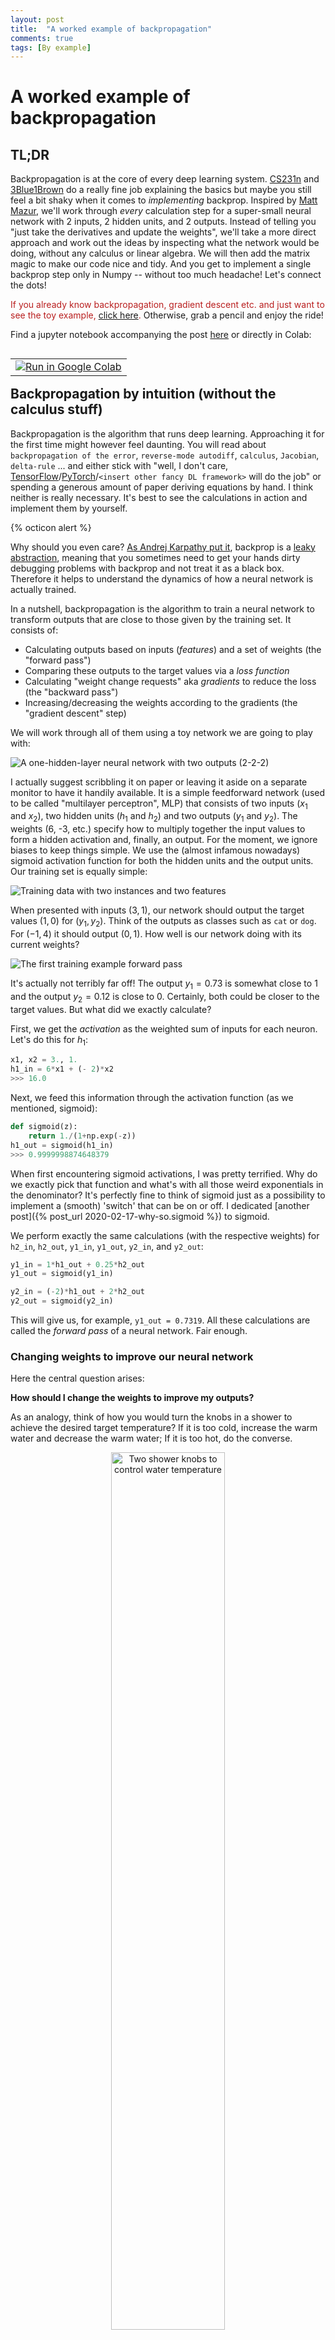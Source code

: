 ```yaml
---
layout: post
title:  "A worked example of backpropagation"
comments: true
tags: [By example]
---
```

# A worked example of backpropagation
## TL;DR
Backpropagation is at the core of every deep learning system. [CS231n](http://cs231n.github.io/optimization-2) and [3Blue1Brown](https://www.youtube.com/watch?v=Ilg3gGewQ5U) do a really fine job explaining the basics but maybe you still feel a bit shaky when it comes to *implementing* backprop. Inspired by [Matt Mazur](https://mattmazur.com/2015/03/17/a-step-by-step-backpropagation-example/), we'll work through *every* calculation step for a super-small neural network with 2 inputs, 2 hidden units, and 2 outputs. Instead of telling you "just take the derivatives and update the weights", we'll take a more direct approach and work out the ideas by inspecting what the network would be doing, without any calculus or linear algebra. We will then add the matrix magic to make our code nice and tidy. And you get to implement a single backprop step only in Numpy -- without too much headache! Let's connect the dots!

<span style="color:#B91F1F">
If you already know backpropagation, gradient descent etc. and just want to see the toy example, <a href="#backprop-for-the-sample-network">click here</a>.</span>
Otherwise, grab a pencil and enjoy the ride!

Find a jupyter notebook accompanying the post [here](https://github.com/Alexander-Schiendorfer/Alexander-Schiendorfer.github.io/blob/master/notebooks/backprop-example.ipynb) or directly in Colab:

<table align="left">
  <td>
    <a target="_blank" href="https://colab.research.google.com/github/Alexander-Schiendorfer/Alexander-Schiendorfer.github.io/blob/master/notebooks/backprop-example.ipynb"><img src="https://www.tensorflow.org/images/colab_logo_32px.png" />Run in Google Colab</a>
  </td>
</table>

## Backpropagation by intuition (without the calculus stuff)

Backpropagation is the algorithm that runs deep learning. Approaching it for the first time might however feel daunting.
You will read about `backpropagation of the error`, `reverse-mode autodiff`, `calculus`, `Jacobian`, `delta-rule` ... 
and either stick with "well, I don't care, [TensorFlow](https://www.tensorflow.org/tutorials/customization/autodiff)/[PyTorch](https://pytorch.org/tutorials/beginner/blitz/autograd_tutorial.html)/`<insert other fancy DL framework>` will do the job" or spending a generous amount of paper deriving equations by hand.  I think neither is really necessary. It's best to see the calculations in action and implement them by yourself. 

<div class="Toast Toast--warning">

   <span class="Toast-icon">{% octicon alert %}</span>
   
   <span class="Toast-content" >
Why should you even care? <a href="https://medium.com/@karpathy/yes-you-should-understand-backprop-e2f06eab496b#.lbzzq2acs">As Andrej Karpathy put it</a>, backprop is a <a href="https://en.wikipedia.org/wiki/Leaky_abstraction">leaky abstraction</a>, meaning that you sometimes need to get your hands dirty debugging problems with backprop and not treat it as a black box. Therefore it helps to understand the dynamics of how a neural network is actually trained.
   </span>
</div>


In a nutshell, backpropagation is the algorithm to train a neural network to transform outputs that are close to those given by the training set. It consists of: 
* Calculating outputs based on inputs (*features*) and a set of weights (the "forward pass")
* Comparing these outputs to the target values via a *loss function*
* Calculating "weight change requests" aka *gradients* to reduce the loss (the "backward pass")
* Increasing/decreasing the weights according to the gradients (the "gradient descent" step)

We will work through all of them using a toy network we are going to play with:

![A one-hidden-layer neural network with two outputs (2-2-2)]({{site.baseurl}}/images/backprop/netbasic.png)

I actually suggest scribbling it on paper or leaving it aside on a separate monitor to have it handily available. It is a simple feedforward network (used to be called "multilayer perceptron", MLP) that consists of two inputs ($x_1$ and $x_2$), two hidden units ($h_1$ and $h_2$) and two outputs ($y_1$ and $y_2$). The weights (6, -3, etc.) specify how to multiply together the input values to form a hidden activation and, finally, an output. For the moment, we ignore biases to keep things simple. 
We use the (almost infamous nowadays) sigmoid activation function for both the hidden units and the output units. Our training set is equally simple:

![Training data with two instances and two features]({{site.baseurl}}/images/backprop/trainingdata.png)

When presented with inputs $(3, 1)$, our network should output the target values $(1, 0)$ for $(y_1, y_2)$. Think of the outputs as classes such as `cat` or `dog`. For $(-1, 4)$ it should output $(0, 1)$. How well is our network doing with its current weights?

![The first training example forward pass]({{site.baseurl}}/images/backprop/netinstance1.png)

It's actually not terribly far off! The output $y_1 = 0.73$ is somewhat close to 1 and the output $y_2 = 0.12$ is close to 0. Certainly, both could  be closer to the target values. But what did we exactly calculate?

First, we get the *activation* as the weighted sum of inputs for each neuron. Let's do this for $h_1$:

```python
x1, x2 = 3., 1.
h1_in = 6*x1 + (- 2)*x2 
>>> 16.0
```

Next, we feed this information through the activation function (as we mentioned, sigmoid):

```python
def sigmoid(z):
    return 1./(1+np.exp(-z))
h1_out = sigmoid(h1_in)
>>> 0.9999998874648379
```

When first encountering sigmoid activations, I was pretty terrified. Why do we exactly pick that function and what's with all those weird exponentials in the denominator?  It's perfectly fine to think of sigmoid just as a possibility to implement a (smooth) 'switch' that can be on or off. I dedicated [another post]({% post_url 2020-02-17-why-so.sigmoid %}) to sigmoid.

We perform exactly the same calculations (with the respective weights) for `h2_in`, `h2_out`, `y1_in`, `y1_out`, `y2_in`, and `y2_out`:
```python
y1_in = 1*h1_out + 0.25*h2_out
y1_out = sigmoid(y1_in)

y2_in = (-2)*h1_out + 2*h2_out
y2_out = sigmoid(y2_in)
```
This will give us, for example, `y1_out = 0.7319`. All these calculations are called the *forward pass* of a neural network. Fair enough.

### Changing weights to improve our neural network
Here the central question arises: 

**How should I change the weights to improve my outputs?**

As an analogy, think of how you would turn the knobs in a shower to achieve the desired target temperature? If it is too cold, increase the warm water and decrease the warm water; If it is too hot, do the converse.

<p align="center">
  <img align="center" src="{{site.baseurl}}/images/backprop/showerknobs.png" alt="Two shower knobs to control water temperature" width="60%"/>
</p>


Let's zoom in on the last layer first: 
<p align="center">
  <img align="center" src="{{site.baseurl}}/images/backprop/hidden-change.png" alt="Illustration of weight changes in the last layer" width="80%"/>
</p>

Our goal is clearly to make `y1_out` *larger* and `y2_out` *smaller*.
Increasing the weight `1` (e.g., use `1.01` instead) seems like a good idea here. It would be multiplied with the `0.99` from `h1_out` and immediately lead to a higher activation `y1_in` (and thus `y1_out`). Increasing `1` is probably also more effective than increasing `0.25` to get us to a higher `y1_in` since a change in `0.25` gets multiplied by the much smaller `h2_out = 0.02`. We would probably have to make much more of an effort (increasing `0.25`) to get us somewhere close to `y1_out = 1`.

<p align="center">
  <img align="center" src="{{site.baseurl}}/images/backprop/hidden-change2.png" alt="Illustration of weight changes in the last layer" width="80%"/>
</p>

Here, increasing `-2` (to, say, `-1.9`) would be a *bad* idea since that would make `y2_in` (and `y2_out`) greater! A smaller weight of `-2.01` would probably make things better. Similarly, we would reason to decrease the weight `2`.

But the weights (of that layer) are, of course, not the only way to manipulate the output values. Indirectly, the weights of the first layer affect the values for `h1_out` and `h2_out`. Note how increasing `h1_out` would be a great idea for both outputs: `y1_out` would get larger (due to the weight `1`) and `y2_out` would get smaller (due to the weight `-2`).

This is where *backpropagation* steps in: similar to how we worked out how to manipulate the weights in the last layer if we want to increase $y_1$ and decrease $y_2$, we could figure out how to manipulate the weights in the first layer to make $h_1$ larger (and perhaps $h_2$ smaller for $y_2$). That is why people call it `backpropagation of the error` since our goal is to make the error (difference between current output and target) small and this works by finding out how to tweak the weights *back* in previous layers.

But wait, we just focused on our first training instance? Here's the forward pass for the second example (verify that you understand how these values emerge):

![The first training example forward pass]({{site.baseurl}}/images/backprop/netinstance2.png)

The network does significantly worse on this instance and needs more adjusting to come closer to the target values. Which weights would you adjust (and how) to improve the performance?
To calculate the forward pass in one go, here is a handy (explizit) method that expects the weights as a list of values, e.g., `[6, -3, -2, 5, 1, -2, 0.25, 2]`.
```python
def forward(x, w):
    h1_in = x[0] * w[0] + x[1] * w[2]
    h2_in = x[0] * w[1] + x[1] * w[3]
    
    h1_out = sigmoid(h1_in)
    h2_out = sigmoid(h2_in)
    
    y1_in = h1_out * w[4] + h2_out * w[6]
    y2_in = h1_out * w[5] + h2_out * w[7]
    
    y1_out = sigmoid(y1_in)
    y2_out = sigmoid(y2_in)
    return y1_out, y2_out
```
# Backpropagation (with the calculus stuff)
So far, we have only gained a very vague idea about how to adjust our weights. 
- "Increasing that weight (`1`) might be a good idea."
- "Increasing that weight (`-2`) might be a bad idea."
- "Increasing that weight (`1`) is probably going to have a stronger effect than that weight (`0.25`)."

It's now time to make these statements more precise such that we can implement them in our training algorithm. It's still helpful to keep those intuitions in mind because that is how we should think of "weight change requests". This is where calculus steps in to derive the necessary expressions.

### Loss functions 
Instead of saying "our outputs should be close to the targets", we specify a scalar loss function $L$ (i.e., a number) that does just that. It judges a vector of weights $\vec{w}$ such as $(6, -3, -2, 5, 1, -2, 0.25, 2)$ by its performance to meet the target values. A *bad performance* will yield a *high* loss, a *good performance* will yield a *low* loss. We then take derivatives of the loss with respect to each one of the weights individually to see how increasing that particular weight would probably affect the loss. These values will become our "weight change requests" ... but we're getting ahead of ourselves.

Typical loss functions include (mean) squared errors or the cross-entropy between output and target. For our problem, we chose a particularly simple loss function, the *sum of squared errors*. It compares every output $y_i$ with a target $t_i$ and sums up the squared differences: 

$$L(\vec{w}) = (y_1 - t_1)^2 + (y_2 - t_2)^2$$

Since $x_1$ and $x_2$ as well as $t_1$ and $t_2$ are given by training set, the $L$ only depends on the weights $\vec{w}$. The loss would achieve its minimal value 0 if every output is exactly equal to the target values. Every deviation (e.g., `0.73` instead of `1`) is punished proportionally to the size of the error. What would be the loss for our current network with  $\vec{w} = (6, -3, -2, 5, 1, -2, 0.25, 2)$?

```python
sq_err1 = (y1_out - 1)**2 
sq_err2 = (y2_out - 0)**2
sse = sq_err1+sq_err2
>>> 0.08699208259994781
```


which is just the loss for the first training instance (what is it for the second one?).

You can verify for yourself that a network with weights $\vec{w} = (6, -3, -2, 5, \mathbf{2}, \mathbf{-2.5}, \mathbf{0.3}, \mathbf{1.5})$ - which is tweaked according to our intuition from above - would yield better results on the first training instance:
```python
print(y1_out, y2_out)
>>> 0.8813624223958589 0.07777132641389171
```
and that would also be reflected in a lower loss:
```python
print(sse)
>>> 0.020123254031954686
```

Now it's time to figure out how we can systematically move from the first to the second set of weights in order to get to networks with a very low loss function value.

{% include info.html text="Why do we even care for loss functions for a classifier if we are just interested in the one with the highest accuracy? Loss functions differ from performance measures (sometimes simply called metrics) such as accuracy, precision, or recall (that we actually care to optimize) in that they are differentiable and therefore suitable for gradient-based learning. Our hope is that a good set of weights according to the loss is also a great choice for our ultimate goal." %}

### Using derivatives to adapt weights


Let's start off really easy and consider a 1D case. Our prediction is a function $y = w \cdot x$ and $y$, $w$, and $x$ are just real numbers (scalars). Let's say we have currently set $w = 3$ and have a training instance $(x, t) = (4, 8)$. Our output would then be $12$ and the loss would be:

$$
\begin{align*}
L(w) &= (y - t)^2 = (x\cdot w - t)^2 \\
L(3) &= (12 - 8)^2 = 16
\end{align*}
$$

Since we have access to the loss function $L(w)$ for every point on the real line, we could try to see what happens if we increase $w$ just a tiny little bit ($\Delta = 0.01$):

$$
L(3.01) = (12.04 - 8)^2 = 16.32
$$
The loss also increased, so it's a bad idea to increase $w$. In fact, for a $0.01$ increase in $w$, we incurred a $0.32$ increase in the loss! 
This ratio of loss after/before increasing $w$ starts to look familiar to a difference quotient:

$$
\frac{16.32 - 16.0}{3.01 - 3.0} = \frac{L(w + \Delta) - L(w)}{\Delta} 
$$


We would rather decrease $w$ to, say, 2.99!

Conversely, if we started with $w = 1.5$, our output would be $y = 1.5\cdot 4 = 6$ and 

$$
\begin{align*}
L(1.5) &= (6 - 8)^2 = 4 \\
L(1.51) &= (6.04 - 8)^2 = 3.84
\end{align*}
$$

So, a tiny increase in $w$ made the loss go down - we *would* increase $w$ now. The fraction between change in loss to change in $w$ now boils down to $\frac{-0.16}{0.01}$, i.e., $-16$, a negative value.


At this point you might either be wondering how to come up with the tiny small step $\Delta$ or you know where this journey is headed. By letting $\Delta$ go to 0, we can find the limit value of that loss change ratio, i.e., **we differentiate the loss function with respect to $w$**. This will give us a value we can precisely calculate that captures the effect a small increase on $w$ has on the loss value $L(w)$. If this seems confusing, I wholeheartedly recommend watching [this video by 3Blue1Brown](https://www.youtube.com/watch?v=9vKqVkMQHKk).

$$
\lim_{\Delta \to 0} \frac{L(w + \Delta) - L(w)}{\Delta} = \frac{d L(w)}{d w}
$$

We can use the first derivative of $L$ as a guide for how to update $w$. And, we can precisely calculate that value for any concrete $w$!
Let's do this manually for our example:

$$
\begin{align*}
&L(w) = (y - t)^2 = (xw - t)^2 = x^2 w^2 - 2 xwt + t^2 \\
&\frac{d }{d w} x^2 w^2 - 2 xwt + t^2 = 2 wx^2 - 2xt = 2x (wx - t) = 2x \underbrace{(y -t)}_{e}
\end{align*}
$$

Let's check that this expression works properly:
```python
def dLoss(w, x, t):
    return 2*x*(w*x-t)

print (dLoss(3., 4., 8.))
>>> 32.0
print (dLoss(1.5, 4., 8.))
>>> -16.0
```
which fits to what we observed with small 0.01 steps. Using the derivative in that fashion gives us a neat update rule for weights:

<video src="{{site.baseurl}}/images/backprop/grad_overview.mp4" poster="{{site.baseurl}}/images/backprop/gradoverview.png" width="100%" controls preload></video>

- If $\frac{d L }{d w} > 0$ then decrease the weight $w$   (loss is rising when increasing $w$)
- If $\frac{d L }{d w} < 0$ then increase the weight $w$   (loss is falling when increasing $w$)

But wait, why did I write $\frac{\partial L}{\partial w} L$ instead of $\frac{d L}{d w}$? Usually, we just have way more than one weight $w$ to optimize, for example if we had an offset parameter $y = w_0 + w_1 \cdot x$. Then our loss depends on both weights $L(w_0, w_1)$, simply written as $L(\vec{w})$. [Mathematicians](https://en.wikipedia.org/wiki/Partial_derivative) use the symbol $\partial$ to distinguish a *partial derivative* from $d$ for "normal" derivatives. This simply means that a function depends on multiple variables (e.g., $f(x,y,z)$) and we make it explicit what variable we are differentiating. For example:

$$
\begin{align*}
  f(x,y) &= 3x^2 + 2xy + 5 \\
  \frac{\partial f}{\partial x} &= 6x + 2y \\
  \frac{\partial f}{\partial y} &=  2x
\end{align*}
$$

When we collect all partial derivatives in a vector (for convenience), this vector is called the `gradient` and is written as $\nabla$:

$$
\begin{align*}
  f(x,y) &= 3x^2 + 2xy + 5 \\
  \nabla f &=  \begin{bmatrix} \frac{\partial f}{\partial x}  \\ \frac{\partial f}{\partial y} \end{bmatrix} = \begin{bmatrix} 6x + 2y \\  2x \end{bmatrix} 
\end{align*}
$$

This gradient is defined as a function of $x$ and $y$ and could now be evaluated at any specific point. Let's try this with $x = 2$ and $y = 3$:
```python
def f(x,y):
    return 3*x**2 + 2*x*y + 5

def df_dx(x,y):
    return 6*x + 2*y

def df_dy(x,y):
    return 2*x

print(f(2, 3))
>>> 29
print(df_dx(2, 3))
>>> 18
print(df_dy(2, 3))
>>> 4
```
Phew, now that escalated quickly. Let's just recap what we did here and why. For our loss function, we use a derivative for a single weight to find out whether to increase or decrease it. Since we have to do this for a bunch of weights (and not a single one), we need to collect all partial derivatives to form the gradient. I still visualize the gradient as a vector of "weight change requests" along the lines of "make $w_1$ much larger, make $w_2$ a bit smaller, make $w_3$ a bit larger, ...".


<p align="center">
  <img align="center" src="{{site.baseurl}}/images/backprop/grad.png" alt="The gradient, visualized as a vector of weight change requests." width="60%"/>
</p>


# Backprop for the sample network
At this point of learning backprop, I was severely nervous about taking all those derivatives by hand ... Fortunately, this tedious procedure is a mechanical operation that we can quite easily automate. I dedicated [another post]({% post_url 2020-02-16-automatic-differentiation %}) to the basics of it.

![The first training example forward pass]({{site.baseurl}}/images/backprop/netinstance1.png)
I assume our forward pass took place according to this code:

```python
x1, x2 = 3., 1.
w11, w21 = 6., -2.
w12, w22 = -3., 5.

h1_in = w11*x1 + w21*x2
h2_in = w12*x1 + w22*x2
h1_out, h2_out = sigmoid(h1_in), sigmoid(h2_in)

# next layer 
v11, v21 = 1., 0.25
v12, v22 = -2., 2
y1_in = v11*h1_out + v21*h2_out
y2_in = v12*h1_out + v22*h2_out

y1_out, y2_out = sigmoid(y1_in), sigmoid(y2_in)
```
Backpropagation essentially consists of calculating the partial derivatives (the gradient) and adapting the weights according the gradient descent idea. We'll walk through the backward calculations for the gradient of our network in three ways:

1. Manual calculation of every needed partial derivative

2. Algorithmic calculation using an [autodiff system]({% post_url 2020-02-16-automatic-differentiation %})

3. Vectorized implementation using matrices

I want to emphasize that essentially all ways lead to Rome, i.e., they're doing the *same* work. There are no shortcuts. Unless we're factoring in the optimized hardware implementations (e.g., GPUs or distributed execution), the approaches are algorithmically equivalent.

To follow along, it really pays off to revisit the chain rule (again, [3Blue1Brown](https://www.youtube.com/watch?v=YG15m2VwSjA) saves the day!).

{% include info.html text="Here's a very cheap analogy to the chain rule. Suppose you drive a car at 60 km/h. Depressing the accelerator pedal just a little (say 0.01 mm) leads to an increase of 0.5 km/h. Every increase of 0.01 km/h in speed leads to an increase of 0.03 g CO2. How much CO2 increase does the pedal depression of 0.01 mm cause? Well, just multiply 0.03 * 0.5 = 0.015." %}

Once we're done with calculating the gradients, we'll inspect how a weight update affects the accuracy of our network.
## Manual calculation of every needed partial derivative

Alright, it's time to work out every partial derivative. We begin with the first training instance. Let's first outline what we are about to do: We'll start differentiating the loss function with respect to its inputs. There are some partial derivatives (I call them "gradients", in accordance with most of the community) that we *really* care about (those regarding parameters) and some that we *need* in order to calculate the former.

<video src="{{site.baseurl}}/images/backprop/grad_overview.mp4" poster="{{site.baseurl}}/images/backprop/gradoverview.png" width="100%" controls preload></video>

Let's zoom in on the output, the last layer that produced the loss value:

<video src="{{site.baseurl}}/images/backprop/output-grad.mp4" poster="{{site.baseurl}}/images/backprop/output-grad.png" width="100%" controls preload></video>

Here, our question begins with the gradients for $y_1$ and $y_2$. How would increasing them affect the loss? Since 0.73 should be closer to 1 and 0.12 be closer to 0, we'd expect the gradient of $y_1$ to be *negative* (the loss goes down) and the gradient of $y_2$ to be *positive* (making $y_2$ larger would also make the loss larger). And that is exactly what we observe.

We get 

$$
\begin{align*}
& L(y_1, y_2) = (y_1 - t_1)^2 + (y_2 - t_2)^2 = e_1^2 + e_2^2  \\
& \frac{\partial L}{\partial y_1}  = \underbrace{2 \cdot e_1}_{\Large \frac{\partial L}{\partial e_1}} \cdot \underbrace{1}_{\Large \frac{\partial e_1}{\partial y_1}}  + \underbrace{0}_{ \Large \frac{\partial e_2}{\partial y_1} } = 2e_1  \\
\end{align*}
$$

In code:
```python
t1, t2 = 1., 0.
e1, e2 = (y1_out-t1), (y2_out-t2)
print(e1, e2)
>>> -0.2680582866305111 0.12303185591001443

grad_y1_out = 2*e1
grad_y2_out = 2*e2
print(grad_y1_out, grad_y2_out)
>>> -0.5361165732610222 0.24606371182002887
```

To get the value *before* the sigmoid activation function is now rather straightforward, due to the [nice derivative of sigmoid]({% post_url 2020-02-17-why-so.sigmoid %}):
Given $z$ and $\sigma(z) = (1 + e^{-z})^{-1}$:

$$
\frac{\partial \sigma}{\partial z} = \sigma(z) \cdot (1 - \sigma(z))
$$

Using that local derivative, we can simply apply the chain rule twice:
```python 
# backprop through sigmoid, simply multiply by sigmoid(z) * (1-sigmoid(z))
grad_y1_in = (y1_out * (1-y1_out)) * grad_y1_out
grad_y2_in = (y2_out * (1-y2_out)) * grad_y2_out
print(grad_y1_in, grad_y2_in)
>>> -0.10518770232556676 0.026549048699963138
```
This is fairly comfortable since we stored the outputs of the sigmoids, `y1_out` and `y2_out`. That leaves us with the following intermediate state after the output layer.

![After the output layer]({{site.baseurl}}/images/backprop/last-layer-intermediate.png)

Next, we're going after the first set of weights! Consider the weight $v_{2,1}$. It connects the output of the second hidden unit $h_2$ to the output $y_1$. That is its only effect on the loss function. We already know the loss gradient for $y^{(\mathit{in})}_1$, so we only need to add in the effect increasing $h_2$ has on it (by applying the chain rule appropriately).

<video src="{{site.baseurl}}/images/backprop/out-layer.mp4" poster="{{site.baseurl}}/images/backprop/out-layer.png" width="100%" controls preload></video>

Analogously, we can derive the gradients for all of the $v_{i,j}$ weights.
```python 
grad_v21 = grad_y1_in * h2_out
grad_v22 = grad_y2_in * h2_out 
print(grad_v21, grad_v22)
>>> -0.0018919280994576303 0.0004775167642113309

grad_v11 = grad_y1_in * h1_out
grad_v12 = grad_y2_in * h1_out 
print(grad_v11, grad_v12)
>>> -0.10518769048825163 0.02654904571226164
```
That's great, we now know four of the eight gradients we're after! But so far, the calculations match those of logistic regression (linear regression with a sigmoid output). How to proceed to the earlier layer? It is actually quite straightforward: we work out the gradients for the hidden units $h_1$ and $h_2$ and treat them as if they were output units. For example, finding that the gradient for $h_1$ were positive would lead to an incentive in *decreasing* that hidden activation -- just as we had an incentive to decrease $y_2$ towards 0. From there, the calculations will be analogous to what we've already seen. 

Let's see this in action for the hidden unit $h_1$:

<p align="center">
  <img align="center" src="{{site.baseurl}}/images/backprop/out-layer-hidden.png" alt="Calculating gradients for the hidden outputs" width="90%"/>
</p>

Notice how the output of $h_1$ affects the loss function on *two paths*, for the first time. Once via $y_1$ and once via $y_2$. Both are affected if we increase $h_1$ and we need to sum up these effects. 
An interesting pattern emerges here: The backward pass to the hidden activation looks similar to the forward pass. We take a weighted sum of the gradients of the outgoing nodes of the hidden activation.

```python 
grad_h1_out = grad_y1_in*v11 + grad_y2_in*v12
grad_h2_out = grad_y1_in*v21 + grad_y2_in*v22
print(grad_h1_out, grad_h2_out)
>>> -0.15828579972549303 0.026801171818534586
```
At this point, we are done with the output layer and its weights. `Backpropagation of the error` has happened since we now have gradients for the hidden activations that play a role similar to the output units. I think it's very useful to play with the gradients we have so far: 

<p align="center">
  <img align="center" src="{{site.baseurl}}/images/backprop/effect-hidden.png" alt="Calculating gradients for the hidden outputs" width="75%"/>
</p>

Our wish that $h_1$ should be increased is a job that the weights of the previous layer have to take care of. 
Perform similar thought experiments for the weights. Do the gradients make sense to you?

<p align="center">
  <img align="center" src="{{site.baseurl}}/images/backprop/last-layer-done.png
" alt="Calculating gradients for the hidden outputs" width="100%"/>
</p>

From here on, it is pretty straightforward since we simply walk through exactly the same calculations again: Go back through the hidden activation, find the weight gradients, and get the gradients for the previous activation. Since that activation is already the input, we wouldn't really need a gradient for $x_1$ (it doesn't hurt to calculate it, though).

```python
# backprop through sigmoid, simply multiply by sigmoid(z) * (1-sigmoid(z))
grad_h1_in = (h1_out * (1-h1_out)) * grad_h1_out
grad_h2_in = (h2_out * (1-h2_out)) * grad_h2_out

# get the gradients for the weights
grad_w21 = grad_h1_in * x2
grad_w22 = grad_h2_in * x2 

grad_w11 = grad_h1_in * x1
grad_w12 = grad_h2_in * x1 

# get the gradients for the inputs (could be ignored in this case)
grad_x1 = grad_h1_in*w11 + grad_h2_in*w12
grad_x2 = grad_h1_in*w21 + grad_h2_in*w22
```

This will give us the final gradient picture for the first training instance:

<p align="center">
  <img align="center" src="{{site.baseurl}}/images/backprop/inst1-complete.png" alt="Calculating gradients for the hidden outputs" width="100%"/>
</p>

### Algorithmic calculation using an autodiff system
That was somewhat tedious! Fortunately, you basically never have to do all of this work yourself. 
We can program classes for functions that know about the local derivatives and chain them together in a computational graph. Then we can automatically differentiate for the gradients. We'll use the [toy autodiff system]({% post_url 2020-02-16-automatic-differentiation %}) from a previous post. To follow the code, every operation (e.g., multiply, sigmoid, add, etc.) becomes its own class that inherits from `CompNode` and is able to locally differentiate. A *gradient tape* is simply used as a log that protocols every operation in forward mode and plays it back when differentiating.

Here's the network again:
![A one-hidden-layer neural network with two outputs (2-2-2)]({{site.baseurl}}/images/backprop/netbasic.png)

```python 
gt = Tape()
# inputs, targets, and weights are our starting
# points
x1 = ConstantNode(3.,gt)
x2 = ConstantNode(1.,gt)

w11, w21 = ConstantNode(6.,gt), ConstantNode(-2.,gt)
w12, w22 = ConstantNode(-3.,gt), ConstantNode(5.,gt)

v11, v21 = ConstantNode(1.,gt), ConstantNode(0.25,gt)
v12, v22 = ConstantNode(-2.,gt), ConstantNode(2.,gt)

t1 = ConstantNode(1.,gt)
t2 = ConstantNode(0.,gt)

# calculating the hidden layer 
h1_in = Add(Multiply(x1, w11, gt), Multiply(x2, w21, gt), gt)
h2_in = Add(Multiply(x1, w12, gt), Multiply(x2, w22, gt), gt)
h1, h2 = Sigmoid(h1_in, gt), Sigmoid(h2_in, gt)

# calculating the output layer
y1_in = Add(Multiply(h1, v11, gt), Multiply(h2, v21, gt), gt)
y2_in = Add(Multiply(h1, v12, gt), Multiply(h2, v22, gt), gt)
y1, y2 = Sigmoid(y1_in, gt), Sigmoid(y2_in, gt)

t1_inv = Invert(t1, gt)
t2_inv = Invert(t2, gt)

e1 = Add(y1, t1_inv, gt)
e2 = Add(y2, t2_inv, gt)

l = Add(Square(e1, gt), Square(e2,gt), gt)
gt.forward()
``` 
You can imagine the syntax looking nicer if we used [operator overloading](https://en.wikipedia.org/wiki/Operator_overloading) to write `e1 + e2` instead of `Add(e1, e2)`. That's what PyTorch and TensorFlow actually do. But I wanted to keep things explicit for learning the concepts.

Now the backward pass becomes rather easy and a quick check with our manual calculations shows everything went fine.
```python 
# now we can just play it backwards and inspect the results
gt.backward()

print("First layer gradients by framework")
print(w11.gradient, w12.gradient)
print(w21.gradient, w22.gradient)
>>> -5.34381483665323e-08 0.0014201436720081408
>>> -1.7812716122177433e-08 0.0004733812240027136
print("--")

print("First layer gradients manually")
print(grad_w11, grad_w12)
print(grad_w21, grad_w22)
>>> -5.34381483665323e-08 0.0014201436720081408
>>> -1.7812716122177433e-08 0.0004733812240027136
``` 
To inspect what's going on "behind the scenes" (well, you actually know it after the manual steps anyway), I invite you to check out the Colab notebook:

<table align="left">
  <td>
    <a target="_blank" href="https://colab.research.google.com/github/Alexander-Schiendorfer/Alexander-Schiendorfer.github.io/blob/master/notebooks/backprop-example.ipynb"><img src="https://www.tensorflow.org/images/colab_logo_32px.png" />Run in Google Colab</a>
  </td>
</table>

Although I certainly appreciate you playing around with the `CompNode` framework, I certainly would not expect anyone to use it as a starting point for productive applications. Therefore, let's have a look at the same calculations using PyTorch:
```python 
import torch
x1 = torch.tensor(3., requires_grad=False)
x2 = torch.tensor(1., requires_grad=False)

w11 = torch.tensor(6., requires_grad=True)
w21 = torch.tensor(-2., requires_grad=True)
w12 = torch.tensor(-3., requires_grad=True)
w22 = torch.tensor(5., requires_grad=True)

v11 = torch.tensor(1., requires_grad=True)
v21 = torch.tensor(0.25, requires_grad=True)
v12 = torch.tensor(-2., requires_grad=True)
v22 = torch.tensor(2., requires_grad=True)

t1 = torch.tensor(1., requires_grad=False)
t2 = torch.tensor(0., requires_grad=False)

# calculating the hidden layer 
h1 = torch.sigmoid(w11*x1 + w21*x2)
h2 = torch.sigmoid(w12*x1 + w22*x2)

# calculating the output layer
y1 = torch.sigmoid(v11*h1 + v21*h2)
y2 = torch.sigmoid(v12*h1 + v22*h2)

e1 = y1 - t1
e2 = y2 - t2

# the loss function 
l = e1**2 + e2**2 
``` 
and again, this yields similar gradients:
```python
l.backward()

print("First layer gradients by framework")
print(w11.grad, w12.grad)
print(w21.grad, w22.grad)
>>> tensor(-5.6607e-08) tensor(0.0014)
>>> tensor(-1.8869e-08) tensor(0.0005)

print("First layer gradients manually")
print(grad_w11, grad_w12)
print(grad_w21, grad_w22)
>>> -5.34381483665323e-08 0.0014201436720081408
>>> -1.7812716122177433e-08 0.0004733812240027136
```
The small differences result from rounding errors since PyTorch uses 32-bit floats as default in contrast to 64-bit floats (doubles) in Numpy. Changing this explicitly to, e.g., 
```python
x1 = torch.tensor(3., requires_grad=False,dtype=torch.float64)
```
alleviates this problem:
```python
>>> tensor(-5.3438e-08, dtype=torch.float64) tensor(0.0014, dtype=torch.float64)
>>> tensor(-1.7813e-08, dtype=torch.float64) tensor(0.0005, dtype=torch.float64)
```

{% include alert.html text="You should never actually write productive code like this in PyTorch! The elementary unit is a tensor, i.e., a multidimensional array and vectorized operations can take advantage of GPU-acceleration. Moreover, many convenience abstractions such as layers, loss functions, or optimizers are handily available in PyTorch. This example lets us peek under the hood." %}

### Vectorized implementation using matrices
Most importantly, we will look at a vectorized implementation for our neural network next. In essence, all of the weighted sums (aka dot-products between inputs and weights) will be summarized in matrix multiplications. Consider the following video clip for an animated overview:

<iframe width="560" height="315" src="https://www.youtube.com/embed/tDmwosafQwE" frameborder="0" allow="accelerometer; autoplay; encrypted-media; gyroscope; picture-in-picture" allowfullscreen></iframe>

Every training instance becomes a row in a matrix $X$. Every column corresponds to one input feature. We apply a weight matrix $W$ simply by matrix multiplication: $H = XW$. Here, each column of $W$ contains the weights for one hidden unit. Every row of $H$ still corresponds to the the respective input.

![The first training example forward pass]({{site.baseurl}}/images/backprop/netinstance1_in.png)

```python
# first, the training data (for now, just one instance) 
X = np.array( [[3., 1. ]])
T = np.array( [[1., 0. ]])

# then the weights 
W = np.array([[6., -3.], [-2., 5.]])
V = np.array([[1., -2.], [0.25, 2.]])

# now the forward pass 
H_in = np.dot(X,W)
H = sigmoid(H_in)
# ---- 
Y_in = np.dot(H,V)
Y = sigmoid(Y_in)
print(Y)
>>> [[0.73194171 0.12303186]]
```

That looks familiar! Using operations from linear algebra such as matrix multiplications helped us hide a lot of the underlying complexity of a neural network. In particular, imagine increasing the number of hidden units you'd like your network to have, say five instead of two. Simply adapt the dimensions of $W$ (how?).

Let's calculate the loss function per training instance next:

```python
# now for the loss function per training instance
# simply apply componentwise subtraction
E = Y - T 
# square each term
E_sq = E**2
# sum up per row (keep dimensions as they are)
L = np.sum(E_sq, axis=1, keepdims=True)
print(L)
>>> [[0.08699208]] 
```

Now, what about the gradients? The shortcut would be now to just use PyTorch again ...

If we want to work it out using plain numpy, we could now dive deep into [matrix calculus](https://en.wikipedia.org/wiki/Matrix_calculus), the chain rule for matrix-vector products etc. *or we just work out the operations based on their scalar counterparts*. Don't get me wrong, I think the topic is really useful and [Deisenroth, Faisal, and Ong](https://mml-book.com/) do a really fine job explaining it. But for our purposes we can get away with very little of that.

Let me just state a couple of facts I found useful:

* Differentiating a function with respect to a vector simply means taking each dimension's partial derivative in isolation and bringing them back to vector form. The same basically applies to matrices and tensors.
* If you have a function $f$ with $m$ inputs $(x_1, \ldots, x_m)$ and $n$ outputs $(y_1, \ldots, y_n)$ (i.e., it is *vector-valued*), you have $m \cdot n$ ways of taking a derivative. For instance, how does output $y_4$ change when you increase $x_2$ etc. Stack those entries in a nice matrix and you get the `Jacobian`.
* Vectors, matrices, and tensors do not really add any new complexity to differentiation other than keeping things in a grid. 
* There are nice extensions of the scalar calculus rules (sum rule, product rule, chain rule) to the vector case. That makes them suitable for `CompNode` implementations.
 
Again, we get away with just directly approaching our task. First, let's find the gradients before and after the output sigmoid activation. These are simply componentwise calculations.
```python
grad_Y = 2*E
grad_Y_in = (Y) * (1-Y) * grad_Y
print(grad_Y_in)
>>> [[-0.1051877   0.02654905]]
```

Those values look familiar:

![After the output layer]({{site.baseurl}}/images/backprop/last-layer-intermediate.png)

Next, let's work out the gradients for the weights $V$. Zoom in on the weights again:

![After the output layer]({{site.baseurl}}/images/backprop/last-layer-weight.png)

Generalizing from that example a little bit:

$$
\frac{\partial L}{ \partial v_{i,j}} = \frac{\partial L}{\partial y_j^{(\mathit{in})}} \cdot 
\underbrace{ \frac{\partial y_j^{(\mathit{in})}}{\partial v_{i,j}} }_{h_i}
$$

Hence, the gradient of the $(i,j)$-th entry of the weight matrix $V$ is simply the product of $h_i$ and 
$(\frac{\partial L}{\partial \vec{y}^{(\mathit{in})}})_j$ that we already stored in `grad_Y_in`. Given both `h` and `grad_Y_in` as $(1 \times 2)$-vectors, how could you achieve a matrix that has the appropriate entries? 

A nice "trick" to get exactly these quantities for a `grad_V` matrix is by performing the [outer product](https://en.wikipedia.org/wiki/Outer_product) of our vectors `H` and `grad_Y_in`, i.e., multiplying a column vector $(n \times 1)$ with a row vector $(1 \times m)$ for form a $(n \times m)$-matrix. Since we stored `H` as a row vector, we need to transpose it first.

<p align="center">
  <img align="center" src="{{site.baseurl}}/images/backprop/grad_V.png" alt="Using the outer product for weight gradients" width="60%"/>
</p>

The according code is very concise and hides all of that away:

```python 
grad_V = np.dot(H.T, grad_Y_in)
print(grad_V)
>>> [[-0.10518769  0.02654905]
>>>  [-0.00189193  0.00047752]]
```

Finally, let's work our way to the hidden outputs, recall:


<p align="center">
  <img align="center" src="{{site.baseurl}}/images/backprop/to-hidden.png" alt="Transpose W to get to the hidden activation" width="95%"/>
</p>

Again, let us generalize a little bit from that example. We look for the derivative of the loss with respect to the $i$-th entry of $\vec{h}$.

$$
\frac{\partial L}{ \partial h_{i}} = \frac{\partial L}{\partial y_1^{(\mathit{in})}} \cdot 
\underbrace{ \frac{\partial y_1^{(\mathit{in})}}{\partial h_{i}} }_{v_{i,1}}
+
\frac{\partial L}{\partial y_2^{(\mathit{in})}} \cdot 
\underbrace{ \frac{\partial y_2^{(\mathit{in})}}{\partial h_{i}} }_{v_{i,2}}
=
\sum_{j = 1}^{2} \frac{\partial L}{\partial y_j^{(\mathit{in})}} \cdot v_{i, j}
$$

Remember that this calculation basically uses the weight matrix "in reverse". It calculates a weighted sum of all the gradients of the outgoing nodes.

Our hidden output gradient will be a $(1 \times m)$-row vector where $m$ is the number of hidden units (here, $h = 2$). Every entry $\frac{\partial L}{ \partial h_{i}}$ is a dot-product between the output gradient $\frac{\partial L}{\partial \vec{y}^{(\mathit{in})}}$ and the $i$-row of the matrix $V$. To align this with matrix multiplication, we can simply *transpose* $V$ to get each row as a column to multiply with.

<video src="{{site.baseurl}}/images/backprop/out-layer-hidden_matrix.mp4" poster="{{site.baseurl}}/images/backprop/out-layer-hidden_matrix.png" width="100%" controls preload></video>
 
```python
grad_H = np.dot(grad_Y_in, V.T)
print(grad_H)
>>> [[-0.1582858   0.02680117]]
```

That again looks familiar! Now our job is complete for a single layer and we need to apply exactly the same steps again for the hidden layer:

```python
# now on to the hidden layer
grad_H_in = (H * (1.-H))*grad_H # sigmoid
grad_W = np.dot(X.T, grad_H_in) # outer product
grad_X = np.dot(grad_H_in, W.T) # not really necessary
print(grad_W)
>>> [[-5.34381484e-08  1.42014367e-03]
>>> [-1.78127161e-08  4.73381224e-04]]
```
We have seen these gradients before! We're now ready to wrap this up in a nice class:
```python 
import numpy as np

def sigmoid(z):
    return 1./(1. + np.exp(-z))

class NeuralNetwork:
    def __init__(self, input_dim=2, hidden_dim=2, output_dim=2):
        self.W = 0.1 * np.random.rand(input_dim, hidden_dim)
        self.V = 0.1 * np.random.rand(hidden_dim, output_dim)
                
    # expects X to be a (n X input_dim) matrix
    def forward(self, X):
        self.X = X # keep for backward pass 
        
        self.H_in = np.dot(X, self.W)
        self.H = sigmoid(self.H_in)
        # ---- 
        self.Y_in = np.dot(self.H, self.V)
        self.Y = sigmoid(self.Y_in)
        return self.Y
    
    # expects T to be a (n X output_dim) matrix 
    def backward(self, T):
        E = self.Y - T 
        E_sq = E**2
        self.L = np.sum(E_sq, axis=1, keepdims=True)
        grad_Y = 2*E
        
        # -----
        grad_Y_in = (self.Y) * (1-self.Y) * grad_Y # sigmoid
        grad_V = np.dot(self.H.T, grad_Y_in) # outer product
        grad_H = np.dot(grad_Y_in, self.V.T)
        
        # -----
        grad_H_in = (self.H * (1.-self.H))*grad_H # sigmoid
        grad_W = np.dot(self.X.T, grad_H_in) # outer product
        return grad_W, grad_V
```
and a quick test case confirms that everything worked fine:
```python
net = NeuralNetwork()
net.W, net.V = W, V
net.forward(X)
g_W, g_V = net.backward(T)
print(g_W)
print(g_V)
>>> [[-5.34381484e-08  1.42014367e-03]
>>>  [-1.78127161e-08  4.73381224e-04]]
>>> [[-0.10518769  0.02654905]
>>>  [-0.00189193  0.00047752]]
```
Finally, we have a concise and encapsulated way of calculating the gradients for a simple feedforward network. Let's now apply those gradients to see if we can improve the performance of the network.

# Applying the gradient updates 
Determining the partial derivatives of the loss function with respect to the weights is only half of the story. We interpret them as "weight change requests". Now it's time to *actually do that*. Our `NeuralNetwork` class provides a convenient abstraction to get the gradients such that we can write up a little training loop. 


But let's do this step by step. Recall that we have a training set consisting of two instances.

<p align="center">
  <img align="center" src="{{site.baseurl}}/images/backprop/trainingdata.png" alt="Training data with two instances and two features" width="70%"/>
</p>

First, we get the gradients for both training instances.
```python 
net = NeuralNetwork()

net.W = W.copy()
net.V = V.copy()

# first training instance
X = np.array( [[3., 1. ]])
T = np.array( [[1., 0. ]])
net.forward(X)
g_W_1, g_V_1 = net.backward(T)
# initial loss
init_loss_1 = net.L

# second training instance
X = np.array( [[-1., 4. ]])
T = np.array( [[0., 1. ]])
net.forward(X)
g_W_2, g_V_2 = net.backward(T)
# initial loss
init_loss_2 = net.L

g_W, g_V = g_W_1 + g_W_2, g_V_1 + g_V_2
```
![Overall loss gradient based on two training instances]({{site.baseurl}}/images/backprop/grads_sum.png)

Each training instance has its own "suggestions" as to how to adapt the weights $W$ and $V$. For instance, training instance 1 "suggests" that $V_{2,2}$ be decreased (the loss increases with rising $V_{2,2}$ by a factor of 0.0004) whereas training instance 2 predicts a loss decrease by a factor of -0.025 if we increase $V_{2,2}$. Taking the sum or average makes sure that we get an overall loss gradient that is assumed to reduce the overall loss the most. Here, training instance is responsible for increasing $V_{2,2}$. You can view this as kind of a "compromise" that reduces overfitting to single instances. With that overall loss gradient, we can apply the weight update:

```python 
# update weights
alpha = 0.5 # very large for demonstration

net.W -= alpha * g_W
net.V -= alpha * g_V

print(net.V)
>>> [[ 1.06837185 -2.01725687]
>>>  [ 0.07134767  2.01595986]]
```
Indeed, $V_{2,2}$ has increased, for example. But did that help our performance on the training set? 

Let's inspect the first instance:
```python 
X = np.array( [[3., 1. ]])
T = np.array( [[1., 0. ]])
y = net.forward(X)
print(y)
>>> [[0.74165987 0.12162137]]
```
Well, that looks promising! The target value would be $(1,0)$ and we moved $y_1$ closer to $1$ and $y_2$ closer to $0$. Closer inspection shows the changes the gradient update provoked (for example, weighting the output $h_1$ higher for $y_1$ leads to a higher output score in $y_1$):

![Network changes after a single step]({{site.baseurl}}/images/backprop/updated_inst1.png)

Is this reflected in our loss?

```python 
net.backward(T)
print("Old loss for instance #1:", init_loss_1)
print("New loss for instance #1:", net.L)
>>> Old loss for instance #1: [[0.08699208]]
>>> New loss for instance #1: [[0.08153138]]
```
That looks good! Can we observe similar improvements for the second training example? 

```python
X = np.array( [[-1., 4. ]])
T = np.array( [[0., 1. ]])
y = net.forward(X)
print(y)
>>> [[0.52811432 0.88207988]]

net.backward(T)
print("Old loss for instance #2:", init_loss_2)
print("New loss for instance #2:", net.L)
>>> Old loss for instance #2: [[0.33025203]]
>>> New loss for instance #2: [[0.29280989]]
```
Or, more visually, 

![Network changes after a single step]({{site.baseurl}}/images/backprop/updated_inst2.png)

where we can see that the updated weights $W$ and $V$ helped matching the target values better (also reflected in the loss).

This simple example sneaked in a little complication that is frequently incurred in training neural networks: *vanishing gradients*. Almost no changes were made to the weights $W$ of the hidden layer. The increased performance is almost exclusively due to the adapted weights $V$ in the output layer.

If we inspect the gradients for the weights $W$ of the hidden layer more closely
```python
print(grad_W)
>>> [[-5.34381484e-08  1.42014367e-03]
>>>  [-1.78127161e-08  4.73381224e-04]]
```
we notice that the magnitude of the gradients is very small, almost 0. The main culprit here is the activation function sigmoid which flattens out at inputs such as $16$. You could also say that our initially chosen weights (6, -2, ...) are *ridiculously high*. And you would never start training like that. That is where proper initialization such as He or Xavier come into play. Also, [batch normalization](https://en.wikipedia.org/wiki/Batch_normalization) helps here (try to implement it for the two instance training set).  

Let's inspect the effects of our gradient update in one picture:

![Evolution of the loss]({{site.baseurl}}/images/backprop/loss_evo.png)

In a productive setting, you would see *loss curves* (e.g., in TensorBoard) that do not care about a single update step but plot the results of many, many steps over time versus the overall training loss. You would hope to see that curve going down to a very low value for the training loss -- without overfitting (but that's another topic).

Finally, let's see what happens to the weights if we continue training (just with these two instances) for 200 epochs:

```python 
# iterate for 200 epochs
train_X = np.array( [[3., 1. ], [-1., 4.]])
train_T = np.array( [[1., 0. ], [0., 1.]])

n_epochs = 200
alpha = 0.5

for n in range(n_epochs):
    # grad_W
    grad_W = np.zeros_like(net.W)
    grad_V = np.zeros_like(net.V)
    for i in range(train_X.shape[0]):
        X = train_X[i, :].reshape(1,-1)
        T = train_T[i, :].reshape(1,-1)
        
        net.forward(X)
        grad_W_i, grad_V_i = net.backward(T)
        grad_W += grad_W_i
        grad_V += grad_V_i
    
    # apply gradient 
    net.W -= alpha * grad_W
    net.V -= alpha * grad_V
    
# inspect the trained net's outputs
print(net.forward(np.array([3.,1.])))
print(net.forward(np.array([-1.,4.])))
>>> [0.94607312 0.04903031]
>>> [0.05606368 0.95082381]
```

We ended up adapting the weights $W$ and $V$ in a way that classifies both instances very well. But what do the weights look like now? 

![Weights after 200 epochs of training]({{site.baseurl}}/images/backprop/final_inst.png)

While we observe that the weights $V$ are now substantially different from where we started, also the weights in $W$ did change a little bit. 
Of course, our example with two training instances is silly and it's no miracle that we can fit a net to classify these well. However, it contains all essential steps of backpropagation and we could go on to train more realistic nets. I'd suggest looking at [Karpathy's minimal neural network example](http://cs231n.github.io/neural-networks-case-study/) next. I implemented an object-oriented version of it at:

<table align="left">
  <td>
    <a target="_blank" href="https://colab.research.google.com/github/Alexander-Schiendorfer/Alexander-Schiendorfer.github.io/blob/master/notebooks/neural_net_toy.ipynb"><img src="https://www.tensorflow.org/images/colab_logo_32px.png" />Run in Google Colab</a>
  </td>
</table>

This simple net can be used for many interesting things. Grad a dataset such as MNIST or Fashion-MNIST and play around with it.

# Conclusion
We worked through all backpropagation steps for a concrete 2-2-2 neural network, gradient calculations and weight updates. The calculus business can, in principle, be done manually or left to an automatic differentiation system. Essentially, the chain rule is worked out in a way that maximizes reuse of downstream gradients which saves redundant calculations. A lot of the complexity is hidden behind linear algebra expressions. They are certainly really useful (also for GPU acceleration) but it pays off to be aware of what you're working with. I really hope this example was as useful to you as it was for me during writing.

